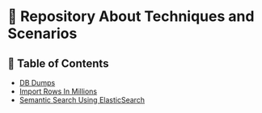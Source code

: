 # 🚀 Repository About Techniques and Scenarios

## 📑 Table of Contents
- [DB Dumps](/db/dump.txt)
- [Import Rows In Millions](/dev/laravel/laravel-import-million-rows.php)
- [Semantic Search Using ElasticSearch](/apps/semantic-search)
  

